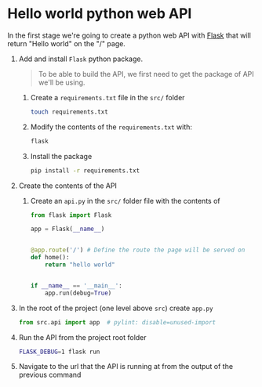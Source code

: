 # Hello world python web API

In the first stage we're going to create a python web API with [Flask](https://flask.palletsprojects.com/en/2.2.x/quickstart/) that will return "Hello world" on the "/" page.

1. Add and install `Flask` python package.

    >To be able to build the API, we first need to get the package of API we'll be using.

    1. Create a `requirements.txt` file in the `src/` folder

        ```sh
        touch requirements.txt
        ```

    2. Modify the contents of the `requirements.txt` with:

        ```txt
        flask
        ```

    3. Install the package

        ```sh
        pip install -r requirements.txt
        ```

2. Create the contents of the API

    1. Create an `api.py` in the `src/` folder file with the contents of

        ```python
        from flask import Flask
        
        app = Flask(__name__)


        @app.route('/') # Define the route the page will be served on
        def home():
            return "hello world"


        if __name__ == '__main__':
            app.run(debug=True)
        ```

3. In the root of the project (one level above `src`) create `app.py`

    ```py
    from src.api import app  # pylint: disable=unused-import
    ```

4. Run the API from the project root folder

    ```sh
    FLASK_DEBUG=1 flask run
    ```

5. Navigate to the url that the API is running at from the output of the previous command
